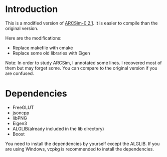 # Introduction

This is a modified version of [ARCSim-0.2.1](http://graphics.berkeley.edu/resources/ARCSim/). It is easier to compile than the original version.

Here are the modifications:
- Replace makefile with cmake
- Replace some old libraries with Eigen

Note: In order to study ARCSim, I annotated some lines. I recovered most of them but may forget some. You can compare to the original version if you are confused.

# Dependencies

- FreeGLUT
- jsoncpp
- libPNG
- Eigen3
- ALGLIB(already included in the lib directory)
- Boost

You need to install the dependencies by yourself except the ALGLIB. If you are using Windows, vcpkg is recommended to install the dependencies.